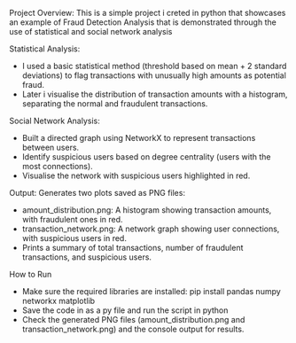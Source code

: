 Project Overview:
This is a simple project i creted in python that showcases an example of Fraud Detection Analysis that is demonstrated through the use of statistical and social network analysis

Statistical Analysis:
- I used a basic statistical method (threshold based on mean + 2 standard deviations) to flag transactions with unusually high amounts as potential fraud.
- Later i visualise the distribution of transaction amounts with a histogram, separating the normal and fraudulent transactions.

Social Network Analysis:
- Built a directed graph using NetworkX to represent transactions between users.
- Identify suspicious users based on degree centrality (users with the most connections).
- Visualise the network with suspicious users highlighted in red.

Output:
Generates two plots saved as PNG files:
- amount_distribution.png: A histogram showing transaction amounts, with fraudulent ones in red.
- transaction_network.png: A network graph showing user connections, with suspicious users in red.
- Prints a summary of total transactions, number of fraudulent transactions, and suspicious users.

How to Run
- Make sure the required libraries are installed: pip install pandas numpy networkx matplotlib
- Save the code in as a py file and run the script in python
- Check the generated PNG files (amount_distribution.png and transaction_network.png) and the console output for results.
